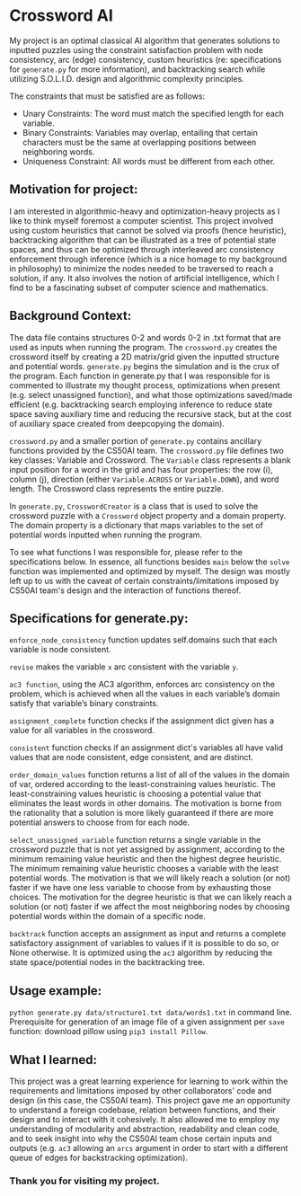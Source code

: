 # Crossword AI
My project is an optimal classical AI algorithm that generates solutions to inputted puzzles using
the constraint satisfaction problem with node consistency, arc (edge) consistency, custom heuristics (re: specifications for `generate.py` for more information), and backtracking search while utilizing S.O.L.I.D. design and algorithmic complexity principles.

The constraints that must be satisfied are as follows: 
- Unary Constraints: The word must match the specified length for each variable.
- Binary Constraints: Variables may overlap, entailing that certain characters must be the same at overlapping positions between neighboring words.
- Uniqueness Constraint: All words must be different from each other.

## Motivation for project:
I am interested in algorithmic-heavy and optimization-heavy projects as I like to think myself foremost a computer scientist. This project involved using custom heuristics that cannot be solved via proofs (hence heuristic), backtracking algorithm that can be illustrated as a tree of potential state spaces, and thus can be optimized through interleaved arc consistency enforcement through inference (which is a nice homage to my background in philosophy) to minimize the nodes needed to be traversed to reach a solution, if any. It also involves the notion of artificial intelligence, which I find to be a fascinating subset of computer science and mathematics.
  
## Background Context:
The data file contains structures 0-2 and words 0-2 in .txt format that are used as inputs when running the program. The `crossword.py` creates the crossword itself by creating a 2D matrix/grid given the inputted structure and potential words. `generate.py` begins the simulation and is the crux of the program. Each function in generate.py that I was responsible for is commented to illustrate my thought process, optimizations when present (e.g. select unassigned function), and what those optimizations saved/made efficient (e.g. backtracking search employing inference to reduce state space saving auxiliary time and reducing the recursive stack, but at the cost of auxiliary space created from deepcopying the domain).

`crossword.py` and a smaller portion of `generate.py` contains ancillary functions provided by the CS50AI team. The `crossword.py` file defines two key classes: Variable and Crossword. The `Variable` class represents a blank input position for a word in the grid and has four properties: the row (i), column (j), direction (either `Variable.ACROSS` or `Variable.DOWN`), and word length. The Crossword class represents the entire puzzle.

In `generate.py`, `CrosswordCreator` is a class that is used to solve the crossword puzzle with a `Crossword` object property and a domain property. The domain property is a dictionary that maps variables to the set of potential words inputted when running the program.

To see what functions I was responsible for, please refer to the specifications below. In essence, all functions besides `main` below the `solve` function was implemented and optimized by myself. The design was mostly left up to us with the caveat of certain constraints/limitations imposed by CS50AI team's design and the interaction of functions thereof. 

## Specifications for generate.py:
`enforce_node_consistency` function updates self.domains such that each variable is node consistent.

`revise` makes the variable `x` arc consistent with the variable `y`.

`ac3 function`, using the AC3 algorithm, enforces arc consistency on the problem, which is achieved when all the values in each variable’s domain satisfy that variable’s binary constraints.

`assignment_complete` function checks if the assignment dict given has a value for all variables in the crossword.

`consistent` function checks if an assignment dict's variables all have valid values that are node consistent, edge consistent, and are distinct.

`order_domain_values` function returns a list of all of the values in the domain of var, ordered according to the least-constraining values heuristic. The least-constraining values heuristic is choosing a potential value that eliminates the least words in other domains. The motivation is borne from the rationality that a solution is more likely guaranteed if there are more potential answers to choose from for each node.

`select_unassigned_variable` function returns a single variable in the crossword puzzle that is not yet assigned by assignment, according to the minimum remaining value heuristic and then the highest degree heuristic. The minimum remaining value heuristic chooses a variable with the least potential words. The motivation is that we will likely reach a solution (or not) faster if we have one less variable to choose from by exhausting those choices. The motivation for the degree heuristic is that we can likely reach a solution (or not) faster if we affect the most neighboring nodes by choosing potential words within the domain of a specific node.

`backtrack` function accepts an assignment as input and returns a complete satisfactory assignment of variables to values if it is possible to do so, or None otherwise. It is optimized using the `ac3` algorithm by reducing the state space/potential nodes in the backtracking tree.

## Usage example:
`python generate.py data/structure1.txt data/words1.txt` in command line.
Prerequisite for generation of an image file of a given assignment per `save` function: download pillow using `pip3 install Pillow`.

## What I learned:
This project was a great learning experience for learning to work within the requirements and limitations imposed by other collaborators' code and design (in this case, the CS50AI team). This project gave me an opportunity to understand a foreign codebase, relation between functions, and their design and to interact with it cohesively. It also allowed me to employ my understanding of modularity and abstraction, readability and clean code, and to seek insight into why the CS50AI team chose certain inputs and outputs (e.g. `ac3` allowing an `arcs` argument in order to start with a different queue of edges for backstracking optimization). 

### Thank you for visiting my project. 
